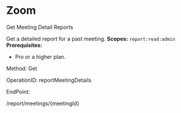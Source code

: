 #     Zoom


Get Meeting Detail Reports

Get a detailed report for a past meeting. 
**Scopes:** `report:read:admin`
**Prerequisites:**
* Pro or a higher plan.
 

Method: Get

OperationID: reportMeetingDetails

EndPoint:

/report/meetings/{meetingId}
